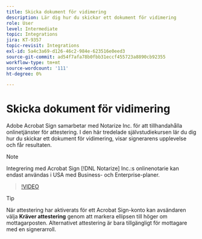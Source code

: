 ```yaml
---
title: Skicka dokument för vidimering
description: Lär dig hur du skickar ett dokument för vidimering
role: User
level: Intermediate
topic: Integrations
jira: KT-9357
topic-revisit: Integrations
exl-id: 5a4c3a69-d126-46c2-984e-623516e0eed3
source-git-commit: ad54f7afa78b0fbb31eccf455723a8890cb92355
workflow-type: tm+mt
source-wordcount: '111'
ht-degree: 0%

---
```


# Skicka dokument för vidimering

Adobe Acrobat Sign samarbetar med Notarize Inc. för att tillhandahålla onlinetjänster för attestering. I den här tredelade självstudiekursen lär du dig hur du skickar ett dokument för vidimering, visar signerarens upplevelse och får resultaten.

>[!NOTE]
>
>Integrering med Acrobat Sign [!DNL Notarize] Inc.:s onlinenotarie kan endast användas i USA med Business- och Enterprise-planer.

>[!VIDEO](https://video.tv.adobe.com/v/341029?quality=12&learn=on&hidetitle=true)

>[!TIP]
>
>När attestering har aktiverats för ett Acrobat Sign-konto kan avsändaren välja **Kräver attestering** genom att markera ellipsen till höger om mottagarposten. Alternativet attestering är bara tillgängligt för mottagare med en signerarroll.
